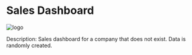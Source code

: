 
# Sales Dashboard
![logo](https://user-images.githubusercontent.com/71969715/119366371-903fbd00-bcb9-11eb-8023-9eb394bf4b17.png)

Description: Sales dashboard for a company that does not exist. Data is randomly created. 
